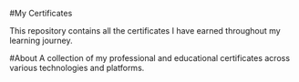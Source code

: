#My Certificates

This repository contains all the certificates I have earned throughout my learning journey.

#About
A collection of my professional and educational certificates across various technologies and platforms.

